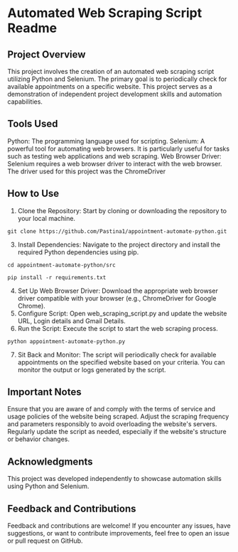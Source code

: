 # Automated Web Scraping Script Readme
## Project Overview
This project involves the creation of an automated web scraping script utilizing Python and Selenium. The primary goal is to periodically check for available appointments on a specific website. This project serves as a demonstration of independent project development skills and automation capabilities.

## Tools Used
Python: The programming language used for scripting.
Selenium: A powerful tool for automating web browsers. It is particularly useful for tasks such as testing web applications and web scraping.
Web Browser Driver: Selenium requires a web browser driver to interact with the web browser. The driver used for this project was the ChromeDriver

## How to Use
1. Clone the Repository: Start by cloning or downloading the repository to your local machine.
   
` git clone https://github.com/Pastina1/appointment-automate-python.git `

3. Install Dependencies: Navigate to the project directory and install the required Python dependencies using pip.

` cd appointment-automate-python/src `

` pip install -r requirements.txt `

4. Set Up Web Browser Driver: Download the appropriate web browser driver compatible with your browser (e.g., ChromeDriver for Google Chrome).
5. Configure Script: Open web_scraping_script.py and update the website URL, Login details and Gmail Details.
6. Run the Script: Execute the script to start the web scraping process.

`python appointment-automate-python.py`

7. Sit Back and Monitor: The script will periodically check for available appointments on the specified website based on your criteria. You can monitor the output or logs generated by the script.

## Important Notes
Ensure that you are aware of and comply with the terms of service and usage policies of the website being scraped.
Adjust the scraping frequency and parameters responsibly to avoid overloading the website's servers.
Regularly update the script as needed, especially if the website's structure or behavior changes.

## Acknowledgments
This project was developed independently to showcase automation skills using Python and Selenium.

## Feedback and Contributions
Feedback and contributions are welcome! If you encounter any issues, have suggestions, or want to contribute improvements, feel free to open an issue or pull request on GitHub.
